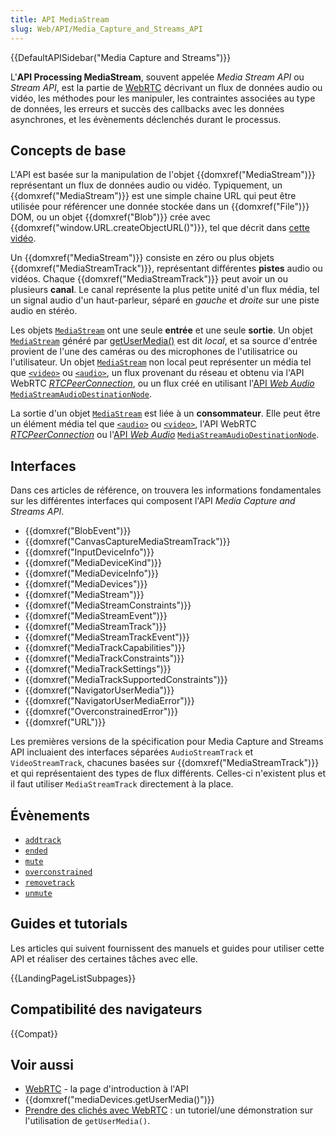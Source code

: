 ```yaml
---
title: API MediaStream
slug: Web/API/Media_Capture_and_Streams_API
---
```


{{DefaultAPISidebar("Media Capture and Streams")}}

L'**API Processing MediaStream**, souvent appelée _Media Stream API_ ou _Stream API_, est la partie de [WebRTC](/fr/docs/WebRTC) décrivant un flux de données audio ou vidéo, les méthodes pour les manipuler, les contraintes associées au type de données, les erreurs et succès des callbacks avec les données asynchrones, et les évènements déclenchés durant le processus.

## Concepts de base

L'API est basée sur la manipulation de l'objet {{domxref("MediaStream")}} représentant un flux de données audio ou vidéo. Typiquement, un {{domxref("MediaStream")}} est une simple chaine URL qui peut être utilisée pour référencer une donnée stockée dans un {{domxref("File")}} DOM, ou un objet {{domxref("Blob")}} crée avec {{domxref("window.URL.createObjectURL()")}}, tel que décrit dans [cette vidéo](/fr/docs/WebRTC/taking_webcam_photos#Get_the_video).

Un {{domxref("MediaStream")}} consiste en zéro ou plus objets {{domxref("MediaStreamTrack")}}, représentant différentes **pistes** audio ou vidéos. Chaque {{domxref("MediaStreamTrack")}} peut avoir un ou plusieurs **canal**. Le canal représente la plus petite unité d'un flux média, tel un signal audio d'un haut-parleur, séparé en _gauche_ et _droite_ sur une piste audio en stéréo.

Les objets [`MediaStream`](/fr/docs/Web/API/MediaStream) ont une seule **entrée** et une seule **sortie**. Un objet [`MediaStream`](/fr/docs/Web/API/MediaStream) généré par [getUserMedia()](/fr/docs/Web/API/MediaDevices/getUserMedia) est dit _local_, et sa source d'entrée provient de l'une des caméras ou des microphones de l'utilisatrice ou l'utilisateur. Un objet [`MediaStream`](/fr/docs/Web/API/MediaStream) non local peut représenter un média tel que [`<video>`](/fr/docs/Web/HTML/Element/video) ou [`<audio>`](/fr/docs/Web/HTML/Element/audio), un flux provenant du réseau et obtenu via l'API WebRTC [<i lang="en">RTCPeerConnection</i>](/fr/docs/Web/API/RTCPeerConnection), ou un flux créé en utilisant l'[API <i lang="en">Web Audio</i>](/fr/docs/Web/API/Web_Audio_API) [`MediaStreamAudioDestinationNode`](/fr/docs/Web/API/MediaStreamAudioDestinationNode).

La sortie d'un objet [`MediaStream`](/fr/docs/Web/API/MediaStream) est liée à un **consommateur**. Elle peut être un élément média tel que [`<audio>`](/fr/docs/Web/HTML/Element/audio) ou [`<video>`](/fr/docs/Web/HTML/Element/video), l'API WebRTC [<i lang="en">RTCPeerConnection</i>](/fr/docs/Web/API/RTCPeerConnection) ou l'[API <i lang="en">Web Audio</i>](/fr/docs/Web/API/Web_Audio_API) [`MediaStreamAudioDestinationNode`](/fr/docs/Web/API/MediaStreamAudioDestinationNode).

## Interfaces

Dans ces articles de référence, on trouvera les informations fondamentales sur les différentes interfaces qui composent l'API _Media Capture and Streams API_.

- {{domxref("BlobEvent")}}
- {{domxref("CanvasCaptureMediaStreamTrack")}}
- {{domxref("InputDeviceInfo")}}
- {{domxref("MediaDeviceKind")}}
- {{domxref("MediaDeviceInfo")}}
- {{domxref("MediaDevices")}}
- {{domxref("MediaStream")}}
- {{domxref("MediaStreamConstraints")}}
- {{domxref("MediaStreamEvent")}}
- {{domxref("MediaStreamTrack")}}
- {{domxref("MediaStreamTrackEvent")}}
- {{domxref("MediaTrackCapabilities")}}
- {{domxref("MediaTrackConstraints")}}
- {{domxref("MediaTrackSettings")}}
- {{domxref("MediaTrackSupportedConstraints")}}
- {{domxref("NavigatorUserMedia")}}
- {{domxref("NavigatorUserMediaError")}}
- {{domxref("OverconstrainedError")}}
- {{domxref("URL")}}

Les premières versions de la spécification pour Media Capture and Streams API incluaient des interfaces séparées `AudioStreamTrack` et `VideoStreamTrack`, chacunes basées sur {{domxref("MediaStreamTrack")}} et qui représentaient des types de flux différents. Celles-ci n'existent plus et il faut utiliser `MediaStreamTrack` directement à la place.

## Évènements

- [`addtrack`](/fr/docs/Web/API/MediaStream/addtrack_event)
- [`ended`](/fr/docs/Web/API/MediaStreamTrack/ended_event)
- [`mute`](/fr/docs/Web/API/MediaStreamTrack/mute_event)
- [`overconstrained`](/fr/docs/Web/API/MediaStreamTrack.overconstrained_event)
- [`removetrack`](/fr/docs/Web/API/MediaStream/removetrack_event)
- [`unmute`](/fr/docs/Web/API/MediaStreamTrack/unmute_event)

## Guides et tutorials

Les articles qui suivent fournissent des manuels et guides pour utiliser cette API et réaliser des certaines tâches avec elle.

{{LandingPageListSubpages}}

## Compatibilité des navigateurs

{{Compat}}

## Voir aussi

- [WebRTC](/fr/docs/Web/API/WebRTC_API) - la page d'introduction à l'API
- {{domxref("mediaDevices.getUserMedia()")}}
- [Prendre des clichés avec WebRTC](/fr/docs/Web/API/WebRTC_API/Taking_still_photos) : un tutoriel/une démonstration sur l'utilisation de `getUserMedia()`.
